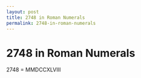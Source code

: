 ```yaml
---
layout: post
title: 2748 in Roman Numerals
permalink: 2748-in-roman-numerals
---
```


# 2748 in Roman Numerals

2748 = MMDCCXLVIII
